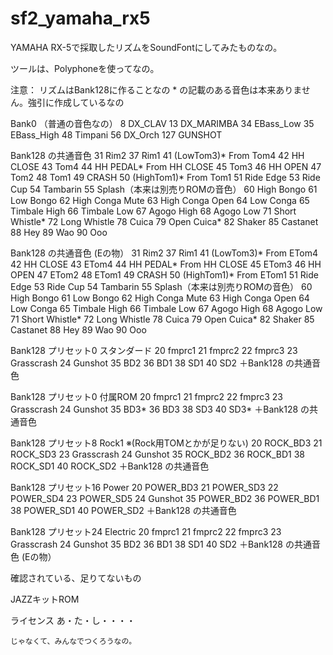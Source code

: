 sf2_yamaha_rx5
=============
YAMAHA RX-5で採取したリズムをSoundFontにしてみたものなの。

ツールは、Polyphoneを使ってなの。

注意：
	リズムはBank128に作ることなの
	* の記載のある音色は本来ありません。強引に作成しているなの

Bank0 （普通の音色なの）
	8	DX_CLAV
	13	DX_MARIMBA
	34	EBass_Low
	35	EBass_High
	48	Timpani
	56	DX_Orch
	127	GUNSHOT

Bank128	の共通音色
	31	Rim2
	37	Rim1
	41	(LowTom3)* From Tom4
	42	HH CLOSE
	43	Tom4
	44	HH PEDAL* From HH CLOSE
	45	Tom3
	46	HH OPEN
	47	Tom2
	48	Tom1
	49	CRASH
	50	(HighTom1)* From Tom1
	51	Ride Edge
	53	Ride Cup
	54	Tambarin
	55	Splash（本来は別売りROMの音色）
	60	High Bongo
	61	Low Bongo
	62	High Conga Mute
	63	High Conga Open
	64	Low Conga
	65	Timbale High
	66	Timbale Low
	67	Agogo High
	68	Agogo Low
	71	Short Whistle*
	72	Long Whistle
	78	Cuica
	79	Open Cuica*
	82	Shaker
	85	Castanet
	88	Hey
	89	Wao
	90	Ooo

Bank128	の共通音色 (Eの物）
	31	Rim2
	37	Rim1
	41	(LowTom3)* From ETom4
	42	HH CLOSE
	43	ETom4
	44	HH PEDAL* From HH CLOSE
	45	ETom3
	46	HH OPEN
	47	ETom2
	48	ETom1
	49	CRASH
	50	(HighTom1)* From ETom1
	51	Ride Edge
	53	Ride Cup
	54	Tambarin
	55	Splash（本来は別売りROMの音色）
	60	High Bongo
	61	Low Bongo
	62	High Conga Mute
	63	High Conga Open
	64	Low Conga
	65	Timbale High
	66	Timbale Low
	67	Agogo High
	68	Agogo Low
	71	Short Whistle*
	72	Long Whistle
	78	Cuica
	79	Open Cuica*
	82	Shaker
	85	Castanet
	88	Hey
	89	Wao
	90	Ooo

Bank128 プリセット0 スタンダード
	20	fmprc1
	21	fmprc2
	22	fmprc3
	23	Grasscrash
	24	Gunshot
	35	BD2
	36	BD1
	38	SD1
	40	SD2
	＋Bank128	の共通音色

Bank128 プリセット0 付属ROM
	20	fmprc1
	21	fmprc2
	22	fmprc3
	23	Grasscrash
	24	Gunshot
	35	BD3*
	36	BD3
	38	SD3
	40	SD3*
	＋Bank128	の共通音色

Bank128 プリセット8 Rock1 ※(Rock用TOMとかが足りない)
	20	ROCK_BD3
	21	ROCK_SD3
	23	Grasscrash
	24	Gunshot
	35	ROCK_BD2
	36	ROCK_BD1
	38	ROCK_SD1
	40	ROCK_SD2
	＋Bank128	の共通音色

Bank128 プリセット16 Power
	20	POWER_BD3
	21	POWER_SD3
	22	POWER_SD4
	23	POWER_SD5
	24	Gunshot
	35	POWER_BD2
	36	POWER_BD1
	38	POWER_SD1
	40	POWER_SD2
	＋Bank128	の共通音色

Bank128 プリセット24 Electric
	20	fmprc1
	21	fmprc2
	22	fmprc3
	23	Grasscrash
	24	Gunshot
	35	BD2
	36	BD1
	38	SD1
	40	SD2
	＋Bank128	の共通音色 (Eの物）

確認されている、足りてないもの

JAZZキットROM

ライセンス
	あ・た・し・・・・

	じゃなくて、みんなでつくろうなの。
